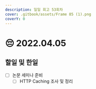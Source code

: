 ```yaml
---
description: 일일 회고 53회차
cover: .gitbook/assets/Frame 85 (1).png
coverY: 0
---
```


# 😔 2022.04.05

## 할일 및 한일

* [ ] 논문 세미나 준비
  * [ ] HTTP Caching 조사 및 정리
